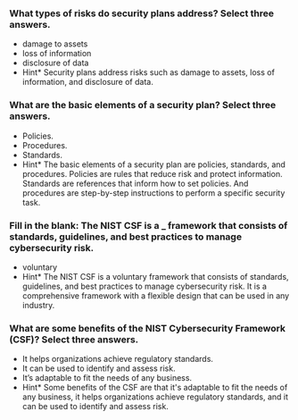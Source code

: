 ### What types of risks do security plans address? Select three answers.

- damage to assets
- loss of information
- disclosure of data
- Hint\* Security plans address risks such as damage to assets, loss of information, and disclosure of data.

### What are the basic elements of a security plan? Select three answers.

- Policies.
- Procedures.
- Standards.
- Hint\* The basic elements of a security plan are policies, standards, and procedures. Policies are rules that reduce risk and protect information. Standards are references that inform how to set policies. And procedures are step-by-step instructions to perform a specific security task.

### Fill in the blank: The NIST CSF is a **\_** framework that consists of standards, guidelines, and best practices to manage cybersecurity risk.

- voluntary
- Hint\* The NIST CSF is a voluntary framework that consists of standards, guidelines, and best practices to manage cybersecurity risk. It is a comprehensive framework with a flexible design that can be used in any industry.

### What are some benefits of the NIST Cybersecurity Framework (CSF)? Select three answers.

- It helps organizations achieve regulatory standards.
- It can be used to identify and assess risk.
- It’s adaptable to fit the needs of any business.
- Hint\* Some benefits of the CSF are that it's adaptable to fit the needs of any business, it helps organizations achieve regulatory standards, and it can be used to identify and assess risk.
